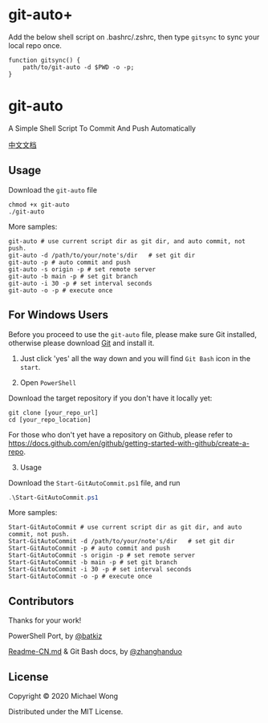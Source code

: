 # git-auto+

Add the below shell script on .bashrc/.zshrc, then type `gitsync` to sync your local repo once.

```shell
function gitsync() {
	path/to/git-auto -d $PWD -o -p;
}
```

# git-auto

A Simple Shell Script To Commit And Push Automatically

[中文文档](./Readme-CN.md)

## Usage

Download the `git-auto` file

```
chmod +x git-auto
./git-auto
```

More samples:

```
git-auto # use current script dir as git dir, and auto commit, not push.
git-auto -d /path/to/your/note's/dir   # set git dir
git-auto -p # auto commit and push
git-auto -s origin -p # set remote server
git-auto -b main -p # set git branch
git-auto -i 30 -p # set interval seconds
git-auto -o -p # execute once
```

## For Windows Users

Before you proceed to use the `git-auto` file, please make sure Git installed, otherwise please download [Git](https://github.com/git-for-windows/git/releases/download/v2.30.1.windows.1/Git-2.30.1-64-bit.exe) and install it.

1. Just click 'yes' all the way down and you will find `Git Bash` icon in the `start`.

2. Open `PowerShell`

Download the target repository if you don't have it locally yet:

```
git clone [your_repo_url]
cd [your_repo_location]
```

For those who don't yet have a repository on Github, please refer to https://docs.github.com/en/github/getting-started-with-github/create-a-repo.

3. Usage

Download the `Start-GitAutoCommit.ps1` file, and run

```powershell
.\Start-GitAutoCommit.ps1
```

More samples:

```
Start-GitAutoCommit # use current script dir as git dir, and auto commit, not push.
Start-GitAutoCommit -d /path/to/your/note's/dir   # set git dir
Start-GitAutoCommit -p # auto commit and push
Start-GitAutoCommit -s origin -p # set remote server
Start-GitAutoCommit -b main -p # set git branch
Start-GitAutoCommit -i 30 -p # set interval seconds
Start-GitAutoCommit -o -p # execute once
```

## Contributors

Thanks for your work!

PowerShell Port, by [@batkiz](https://github.com/batkiz)

[Readme-CN.md](https://github.com/defclass/git-auto/blob/master/Readme-CN.md) & Git Bash docs, by [@zhanghanduo](https://github.com/zhanghanduo)

## License

Copyright © 2020 Michael Wong

Distributed under the MIT License.
